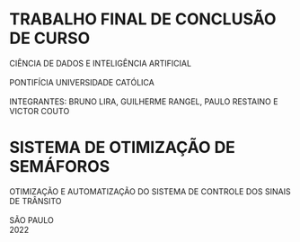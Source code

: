 # TRABALHO FINAL DE CONCLUSÃO DE CURSO

CIÊNCIA DE DADOS E INTELIGÊNCIA ARTIFICIAL
\
\
PONTIFÍCIA UNIVERSIDADE CATÓLICA
\
\
INTEGRANTES: BRUNO LIRA, GUILHERME RANGEL, PAULO RESTAINO E VICTOR COUTO

# SISTEMA DE OTIMIZAÇÃO DE SEMÁFOROS

OTIMIZAÇÃO E AUTOMATIZAÇÃO DO SISTEMA DE CONTROLE DOS SINAIS DE TRÂNSITO
\
\
SÃO PAULO
\
2022
